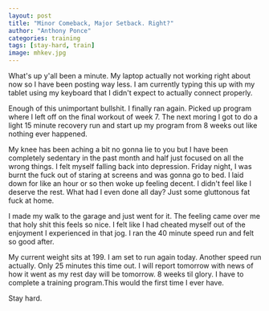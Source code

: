 ```yaml
---
layout: post
title: "Minor Comeback, Major Setback. Right?"
author: "Anthony Ponce"
categories: training
tags: [stay-hard, train]
image: mhkev.jpg
---
```


What's up y'all been a minute. My laptop actually not working right about now so I have been posting way less. I am currently typing this up with my tablet using my keyboard that I didn't expect to actually connect properly. 

Enough of this unimportant bullshit. I finally ran again. Picked up program where I left off on the final workout of week 7. The next moring I got to do a light 15 minute recovery run and start up my program from 8 weeks out like nothing ever happened.

My knee has been aching a bit no gonna lie to you but I have been completely sedentary in the past month and half just focused on all the wrong things. I felt myself falling back into depression. Friday night, I was burnt the fuck out of staring at screens and was gonna go to bed. I laid down for like an hour or so then woke up feeling decent. I didn't feel like I deserve the rest. What had I even done all day? Just some gluttonous fat fuck at home. 

I made my walk to the garage and just went for it. The feeling came over me that holy shit this feels so nice. I felt like I had cheated myself out of the enjoyment I experienced in that jog. I ran the 40 minute speed run and felt so good after. 

My current weight sits at 199. I am set to run again today. Another speed run actually. Only 25 minutes this time out. I will report tomorrow with news of how it went as my rest day will be tomorrow. 8 weeks til glory. I have to complete a training program.This would the first time I ever have.

Stay hard.
